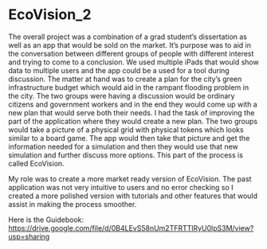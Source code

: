 # EcoVision_2
The overall project was a combination of a grad student’s dissertation as well as an app that would be sold on the market. It’s purpose was to aid in the conversation between different groups of people with different interest and trying to come to a conclusion. We used multiple iPads that would show data to multiple users and the app could be a used for a tool during discussion.  The matter at hand was to create a plan for the city’s green infrastructure budget which would aid in the rampant flooding problem in the city. The two groups were having a discussion would be ordinary citizens and government workers and in the end they would come up with a new plan that would serve both their needs. I had the task of improving the part of the application where they would create a new plan.  The two groups would take a picture of a physical grid with physical tokens which looks similar to a board game. The app would then take that picture and get the information needed for a simulation and then they would use that new simulation and further discuss more options. This part of the process is called EcoVision.

My role was to create a more market ready version of EcoVision. The past application was not very intuitive to users and no error checking so I created a more polished version with tutorials and other features that would assist in making the process smoother.

Here is the Guidebook: https://drive.google.com/file/d/0B4LEvS58nUm2TFRTTlRyU0lpS3M/view?usp=sharing
